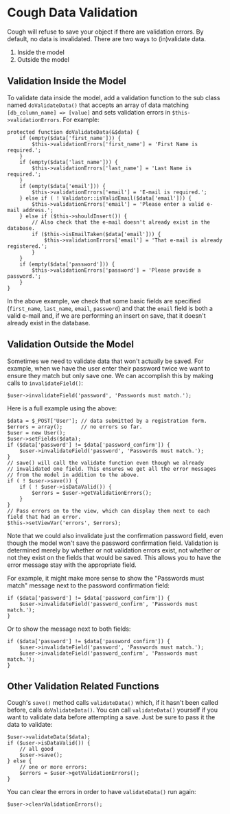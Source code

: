 Cough Data Validation
=====================

Cough will refuse to save your object if there are validation errors. By default, no data is invalidated. There are two ways to (in)validate data.

1. Inside the model
2. Outside the model

Validation Inside the Model
---------------------------

To validate data inside the model, add a validation function to the sub class named `doValidateData()` that accepts an array of data matching `[db_column_name] => [value]` and sets validation errors in `$this->validationErrors`. For example:

	protected function doValidateData(&$data) {
		if (empty($data['first_name'])) {
			$this->validationErrors['first_name'] = 'First Name is required.';
		}
		if (empty($data['last_name'])) {
			$this->validationErrors['last_name'] = 'Last Name is required.';
		}
		if (empty($data['email'])) {
			$this->validationErrors['email'] = 'E-mail is required.';
		} else if ( ! Validator::isValidEmail($data['email'])) {
			$this->validationErrors['email'] = 'Please enter a valid e-mail address.';
		} else if ($this->shouldInsert()) {
			// Also check that the e-mail doesn't already exist in the database.
			if ($this->isEmailTaken($data['email'])) {
				$this->validationErrors['email'] = 'That e-mail is already registered.';
			}
		}
		if (empty($data['password'])) {
			$this->validationErrors['password'] = 'Please provide a password.';
		}
	}

In the above example, we check that some basic fields are specified (`first_name`, `last_name`, `email`, `password`) and that the `email` field is both a valid e-mail and, if we are performing an insert on save, that it doesn't already exist in the database.

Validation Outside the Model
----------------------------

Sometimes we need to validate data that won't actually be saved. For example, when we have the user enter their password twice we want to ensure they match but only save one. We can accomplish this by making calls to `invalidateField()`:

	$user->invalidateField('password', 'Passwords must match.');

Here is a full example using the above:

	$data = $_POST['User']; // data submitted by a registration form.
	$errors = array();      // no errors so far.
	$user = new User();
	$user->setFields($data);
	if ($data['password'] != $data['password_confirm']) {
		$user->invalidateField('password', 'Passwords must match.');
	}
	// save() will call the validate function even though we already
	// invalidated one field. This ensures we get all the error messages
	// from the model in addition to the above.
	if ( ! $user->save()) {
		if ( ! $user->isDataValid()) {
			$errors = $user->getValidationErrors();
		}
	}
	// Pass errors on to the view, which can display them next to each field that had an error.
	$this->setViewVar('errors', $errors);

Note that we could also invalidate just the confirmation password field, even though the model won't save the password confirmation field. Validation is determined merely by whether or not validation errors exist, not whether or not they exist on the fields that would be saved. This allows you to have the error message stay with the appropriate field.

For example, it might make more sense to show the "Passwords must match" message next to the password confirmation field:

	if ($data['password'] != $data['password_confirm']) {
		$user->invalidateField('password_confirm', 'Passwords must match.');
	}

Or to show the message next to both fields:

	if ($data['password'] != $data['password_confirm']) {
		$user->invalidateField('password', 'Passwords must match.');
		$user->invalidateField('password_confirm', 'Passwords must match.');
	}

Other Validation Related Functions
----------------------------------

Cough's `save()` method calls `validateData()` which, if it hasn't been called before, calls `doValidateData()`. You can call `validateData()` yourself if you want to validate data before attempting a save. Just be sure to pass it the data to validate:

	$user->validateData($data);
	if ($user->isDataValid()) {
		// all good
		$user->save();
	} else {
		// one or more errors:
		$errors = $user->getValidationErrors();
	}

You can clear the errors in order to have `validateData()` run again:

	$user->clearValidationErrors();

